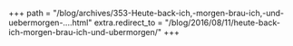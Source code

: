 +++
path = "/blog/archives/353-Heute-back-ich,-morgen-brau-ich,-und-uebermorgen-....html"
extra.redirect_to = "/blog/2016/08/11/heute-back-ich-morgen-brau-ich-und-ubermorgen/"
+++
